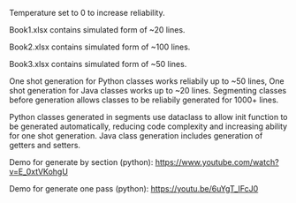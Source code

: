 Temperature set to 0 to increase reliability.

Book1.xlsx contains simulated form of ~20 lines.


Book2.xlsx contains simulated form of ~100 lines.


Book3.xlsx contains simulated form of ~50 lines.

One shot generation for Python classes works reliabily up to ~50 lines, One shot generation for Java classes works up to ~20 lines.
Segmenting classes before generation allows classes to be reliabily generated for 1000+ lines.

Python classes generated in segments use dataclass to allow init function to be generated automatically, reducing code complexity and increasing ability for one shot generation. Java class generation includes generation of getters and setters.

Demo for generate by section (python): https://www.youtube.com/watch?v=E_0xtVKohgU

Demo for generate one pass (python): https://youtu.be/6uYgT_IFcJ0
